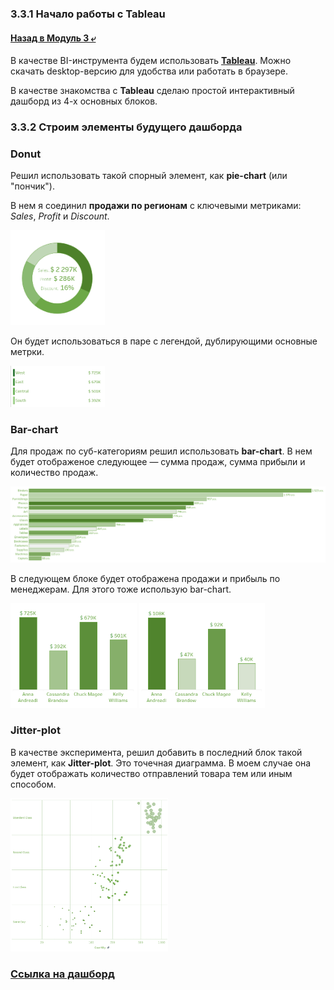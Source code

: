 ### 3.3.1 Начало работы с Tableau

#### [Назад в Модуль 3 ⤶](/DE-101/Module3/readme.md)

В качестве BI-инструмента будем использовать **[Tableau](https://www.tableau.com/)**. Можно скачать desktop-версию 
для удобства или работать в браузере.

В качестве знакомства с **Tableau** сделаю простой интерактивный дашборд из 4-х основных блоков.


### 3.3.2 Строим элементы будущего дашборда
### Donut
Решил использовать такой спорный элемент, как **pie-chart** (или "пончик"). 

В нем я соединил **продажи по регионам** 
с ключевыми метриками: _Sales_, _Profit_ и _Discount_.

<img src="/DE-101/Module3/img/donut_tp.png" width="30%">

Он будет использоваться в паре с легендой, дублирующими основные метрки.

<img src="/DE-101/Module3/img/legend_tp.png" width="30%">

### Bar-chart
Для продаж по суб-категориям решил использовать **bar-chart**. В нем будет отображеное следующее — сумма продаж, 
сумма прибыли и количество продаж.

<img src="/DE-101/Module3/img/bar_sub_tp.png">

В следующем блоке будет отображена продажи и прибыль по менеджерам. Для этого тоже использую bar-chart.

<img src="/DE-101/Module3/img/bar_sales_tp.png" width="40%">

<img src="/DE-101/Module3/img/bar_profit_tp.png" width="40%">

### Jitter-plot
В качестве эксперимента, решил добавить в последний блок такой элемент, как **Jitter-plot**.
Это точечная диаграмма. В моем случае она будет отображать количество отправлений товара тем или иным способом.

<img src="/DE-101/Module3/img/jitter_tp.png" width="50%">


### [Ссылка на дашборд](https://public.tableau.com/app/profile/adrian.hel7121/viz/superstore_17462750560080/Dashboard)